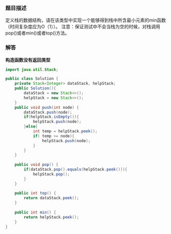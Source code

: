 ### 题目描述
定义栈的数据结构，请在该类型中实现一个能够得到栈中所含最小元素的min函数（时间复杂度应为O（1））。
注意：保证测试中不会当栈为空的时候，对栈调用pop()或者min()或者top()方法。
### 解答
**构造函数没有返回类型**
```java
import java.util.Stack;

public class Solution {
    private Stack<Integer> dataStack, helpStack;
    public Solution(){
        dataStack = new Stack<>();
        helpStack = new Stack<>();
    }
    public void push(int node) {
        dataStack.push(node);
        if(helpStack.isEmpty()){
            helpStack.push(node);
        }else{
            int temp = helpStack.peek();
            if( temp >= node){
                helpStack.push(node);
            }
        }
    }
    
    public void pop() {
        if(dataStack.pop().equals(helpStack.peek())){
            helpStack.pop();
        }
    }
    
    public int top() {
        return dataStack.peek();
    }
    
    public int min() {
        return helpStack.peek();
    }
}

```
